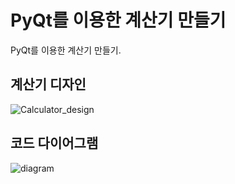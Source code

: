 # PyQt를 이용한 계산기 만들기
PyQt를 이용한 계산기 만들기.


## 계산기 디자인
![Calculator_design](https://github.com/Pogajoa/Calculator/assets/87626122/f04f739e-028f-4954-9c89-7e003fe26ef0)

## 코드 다이어그램
![diagram](https://github.com/Pogajoa/Calculator/assets/87626122/1e12b8d8-6b3e-4e32-9474-00779ebf9c8d)
